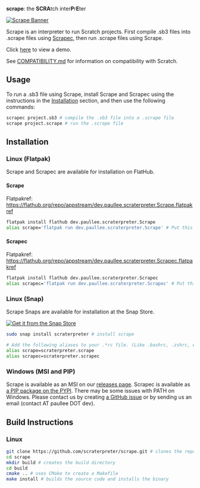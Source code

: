 **scrape**: the **SCRA**tch inter**P**r**E**ter

[![Scrape Banner](https://cdn.paullee.dev/scrape/banner.png)](https://cdn.paullee.dev/scrape/dash.jpg)

Scrape is an interpreter to run Scratch projects.
First compile .sb3 files into .scrape files using [Scrapec](https://github.com/scraterpreter/scrapec), then run .scrape files using Scrape.

Click [here](https://vimeo.com/424433102) to view a demo.

See [COMPATIBILITY.md](COMPATIBILITY.md) for information on compatibility with Scratch.

## Usage
To run a .sb3 file using Scrape, install Scrape and Scrapec using the instructions in the [Installation](#installation) section, and then use the following commands:
```bash
scrapec project.sb3 # compile the .sb3 file into a .scrape file
scrape project.scrape # run the .scrape file
```

## Installation
### Linux (Flatpak)
Scrape and Scrapec are available for installation on FlatHub.

#### Scrape
Flatpakref: https://flathub.org/repo/appstream/dev.paullee.scraterpreter.Scrape.flatpakref
```bash
flatpak install flathub dev.paullee.scraterpreter.Scrape
alias scrape='flatpak run dev.paullee.scraterpreter.Scrape' # Put this in your .*rc file. (Like .bashrc, .zshrc, etc.)
```

#### Scrapec
Flatpakref: https://flathub.org/repo/appstream/dev.paullee.scraterpreter.Scrapec.flatpakref
```bash
flatpak install flathub dev.paullee.scraterpreter.Scrapec
alias scrapec='flatpak run dev.paullee.scraterpreter.Scrapec' # Put this in your .*rc file. (Like .bashrc, .zshrc, etc.)
```

### Linux (Snap)
Scrape Snaps are available for installation at the Snap Store.

[![Get it from the Snap Store](https://snapcraft.io/static/images/badges/en/snap-store-black.svg)](https://snapcraft.io/scraterpreter)

```bash
sudo snap install scraterpreter # install scrape

# Add the following aliases to your .*rc file. (Like .bashrc, .zshrc, etc.)
alias scrape=scraterpreter.scrape
alias scrapec=scraterpreter.scrapec
```

### Windows (MSI and PIP)
Scrape is available as an MSI on our [releases page](https://github.com/scraterpreter/scrape/releases).
Scrapec is available as [a PIP package on the PYPI](https://pypi.org/project/scrapec/).
There may be some issues with PATH on Windows. Please contact us by creating [a GitHub issue](https://github.com/scraterpreter/scrape/issues/new) or by sending us an email (contact AT paullee DOT dev).

## Build Instructions
### Linux
```bash
git clone https://github.com/scraterpreter/scrape.git # clones the repository
cd scrape
mkdir build # creates the build directory
cd build
cmake .. # uses CMake to create a Makefile
make install # builds the source code and installs the binary
```
